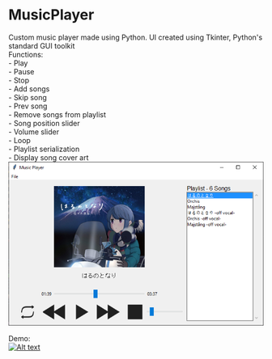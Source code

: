 # MusicPlayer
Custom music player made using Python. UI created using Tkinter, Python's standard GUI toolkit  
Functions:  
      - Play  
      - Pause  
      - Stop  
      - Add songs  
      - Skip song  
      - Prev song  
      - Remove songs from playlist   
      - Song position slider  
      - Volume slider  
      - Loop  
      - Playlist serialization  
      - Display song cover art  
![Alt text](schau_musicplayer.PNG?raw=true "SC Music Player")  
  
Demo:  
[![Alt text](https://img.youtube.com/vi/dN4aIg6ZBvA/0.jpg)](https://www.youtube.com/watch?v=dN4aIg6ZBvA&feature=youtu.be)  
